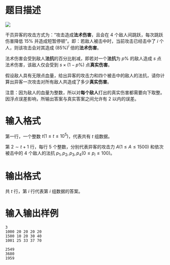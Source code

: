 # 题目描述

![](file://God.png)

干员异客的攻击方式为：“攻击造成**法术伤害**，且会在 $4$ 个敌人间跳跃，每次跳跃伤害降低 $15 \%$ 并造成短暂停顿”。即：若敌人被击中时，当前攻击已经击中了 $i$ 个人，则该攻击会对其造成 $(85 \%)^i$ 倍的**法术伤害**。

法术伤害会受到敌人**法抗**的百分比削减，即若对一个**法抗**为 $p \%$ 的敌人造成 $s$ 点法术伤害，该敌人仅会受到 $s \times (1-p \%)$ 点**真实伤害**。

假设敌人具有无限点血量，给出异客的攻击力和四个被击中的敌人的法抗，请你计算出异客一次攻击对所有敌人共造成了多少**真实伤害**。

注意：因为敌人的血量为整数，所以对**每个敌人**打出的真实伤害都需要向下取整。因浮点误差影响，所输出答案与真实答案之间允许有 $2$ 以内的误差。

# 输入格式

第一行，一个整数 $t(1 \leq t \leq {10}^5)$，代表共有 $t$ 组数据。

第 $2 \sim t+1$ 行，每行 $5$ 个整数，分别代表异客的攻击力 $A(1 \leq A \leq 1500)$ 和依次被击中的 $4$ 个敌人的法抗 $p_1,p_2,p_3,p_4(0 \leq p_i \leq 100)$。

# 输出格式

共 $t$ 行，第 $i$ 行代表第 $i$ 组数据的答案。

# 输入输出样例

```input1
3
1000 20 20 20 20
1500 10 20 30 40
1001 25 33 37 70
```

```output1
2549
3680
1959
```
